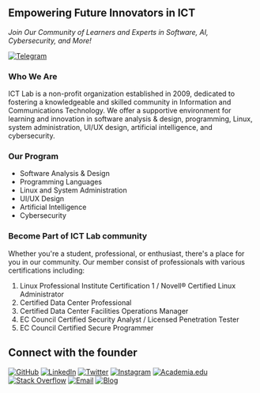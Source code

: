 ## Empowering Future Innovators in ICT
_Join Our Community of Learners and Experts in Software, AI, Cybersecurity, and More!_

[![Telegram](https://img.shields.io/badge/Telegram-2CA5E0?style=for-the-badge&logo=telegram&logoColor=white)](https://t.me/IDDevOps)

### Who We Are
ICT Lab is a non-profit organization established in 2009, dedicated to fostering a knowledgeable and skilled community in Information and Communications Technology. We offer a supportive environment for learning and innovation in software analysis & design, programming, Linux, system administration, UI/UX design, artificial intelligence, and cybersecurity.

### Our Program
* Software Analysis & Design
* Programming Languages
* Linux and System Administration
* UI/UX Design
* Artificial Intelligence
* Cybersecurity

### Become Part of ICT Lab community

Whether you're a student, professional, or enthusiast, there's a place for you in our community. 
Our member consist of professionals with various certifications including:
1. Linux Professional Institute Certification 1 / Novell® Certified Linux Administrator
2. Certified Data Center Professional
3. Certified Data Center Facilities Operations Manager
4. EC Council Certified Security Analyst / Licensed Penetration Tester
5. EC Council Certified Secure Programmer

## Connect with the founder
[![GitHub](https://img.shields.io/badge/-GitHub-181717?style=flat&logo=github)](https://github.com/karfianto)
[![LinkedIn](https://img.shields.io/badge/-LinkedIn-0077B5?style=flat&logo=linkedin&logoColor=white)](https://www.linkedin.com/in/karfi/)
[![Twitter](https://img.shields.io/badge/-Twitter-1DA1F2?style=flat&logo=twitter&logoColor=white)](https://twitter.com/karfianto)
[![Instagram](https://img.shields.io/badge/-Instagram-E4405F?style=flat&logo=instagram&logoColor=white)](https://www.instagram.com/karfianto/)
[![Academia.edu](https://img.shields.io/badge/-Academia.edu-8B0000?style=flat&logo=academia&logoColor=white)](https://uow.academia.edu/karfianto)
[![Stack Overflow](https://img.shields.io/badge/-Stack%20Overflow-FE7A16?style=flat&logo=stack-overflow&logoColor=white)](https://stackoverflow.com/users/4557260/arief-karfianto)
[![Email](https://img.shields.io/badge/Email-D14836?style=flat-square&logo=Gmail&logoColor=white)](mailto:karfi@ictlab.org)
[![Blog](https://img.shields.io/badge/-WordPress-181717?style=flat&logo=wordpress)](https://karfianto.wordpress.com)

